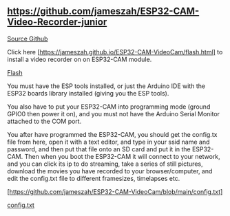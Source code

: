 
## https://github.com/jameszah/ESP32-CAM-Video-Recorder-junior

<a href="https://github.com/jameszah/ESP32-CAM-Video-Recorder-junior">Source Github</a>
    
Click here [https://jameszah.github.io/ESP32-CAM-VideoCam/flash.html]  to install a video recorder on on ESP32-CAM module.  
    
<a href="https://jameszah.github.io/ESP32-CAM-VideoCam/flash.html">Flash</a>
    
You must have the ESP tools installed, or just the Arduino IDE with the ESP32 boards library installed (giving you the ESP tools).
    
You also have to put your ESP32-CAM into programming mode (ground GPIO0 then power it on), and you must not have the Arduino Serial Monitor attached to the COM port.
    
You after have programmed the ESP32-CAM, you should get the config.tx file from here, open it with a text editor, and type in your ssid name and password, and then put that file onto an SD card and put it in the ESP32-CAM.  Then when you boot the ESP32-CAM it will connect to your network, and you can click its ip to do streaming, take a series of still pictures, download the movies you have recorded to your browser/computer, and edit the config.txt file to different framesizes, timelapses etc.

[https://github.com/jameszah/ESP32-CAM-VideoCam/blob/main/config.txt]  

<a href="https://github.com/jameszah/ESP32-CAM-VideoCam/blob/main/config.txt">config.txt</a>
